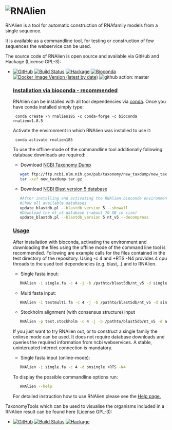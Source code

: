 ![RNAlien](http://www.tbi.univie.ac.at/~egg/RNAlien.png "RNAlien") 
=========
RNAlien is a tool for automatic construction of RNAfamily models from a single sequence.

It is available as a commandline tool, for testing or construction of few sequences the webservice can be used.

The source code of RNAlien is open source and available via GitHub and Hackage (License GPL-3):

*   [![GitHub](https://img.shields.io/github/tag/eggzilla/RNAlien.svg)](https://github.com/eggzilla/RNAlien) [![Build Status](https://travis-ci.org/eggzilla/RNAlien.svg?branch=master)](https://travis-ci.org/eggzilla/RNAlien) [![Hackage](https://img.shields.io/hackage/v/RNAlien.svg)](https://hackage.haskell.org/package/RNAlien) [![Bioconda](https://anaconda.org/bioconda/rnalien/badges/version.svg)](https://anaconda.org/bioconda/rnalien) [![Docker Image Version (latest by date)](https://img.shields.io/docker/v/eggzilla/rnalien)](https://hub.docker.com/repository/docker/eggzilla/rnalien) ![github action: master](https://github.com/eggzilla/RNAlien/actions/workflows/action.yml/badge.svg)


    ### <u>Installation via bioconda - recommended</u>

     RNAlien can be installed with all tool dependencies via [conda](https://conda.io/docs/install/quick.html). Once you have conda installed simply type:

         conda create -n rnalien185 -c conda-forge -c bioconda rnalien=1.8.5

     Activate the environment in which RNAlien was installed to use it:

         conda activate rnalien185
    
    To use the offline-mode of the commandline tool additionally following database downloads are required:
    
    *  Download [NCBI Taxonomy Dump](ftp://ftp.ncbi.nlm.nih.gov/pub/taxonomy/new_taxdump/new_taxdump.tar.gz)
    ```bash
       wget ftp://ftp.ncbi.nlm.nih.gov/pub/taxonomy/new_taxdump/new_taxdump.tar.gz
       tar -xzf new_taxdump.tar.gz
    ```

    *  Download [NCBI Blast version 5 database](https://ftp.ncbi.nlm.nih.gov/blast/db/v5)
    ```bash
       #After installing and activating the RNAlien bioconda environment use update_blastdb.pl
       #Show all available databases
       update_blastdb.pl --blastdb_version 5 --showall
       #Download the nt_v5 database (~about 70 GB in size)
       update_blastdb.pl --blastdb_version 5 nt_v5 --decompress 
    ```
    
    ### <u>Usage</u>
    
    After installation with bioconda, activating the environment and downloading the files using the offline mode of the command line tool is recommended.
    Following are example calls for the files contained in the test directory of the repository.
    Using -c 4 and  +RTS -N4 provides 4 cpu threads to the used tool dependencies (e.g. blast,..) and to RNAlien.
    * Single fasta input:
    ```bash
       RNAlien -i single.fa -c 4 -j -b /pathto/blast5db/nt_v5 -d single -w /pathto/new_taxdump/taxidlineage.dmp +RTS -N4
    ```
    
    * Multi fasta input: 
    
    ```bash
       RNAlien -i testmulti.fa -c 4 -j -b /pathto/blast5db/nt_v5 -d single -w /pathto/new_taxdump/taxidlineage.dmp +RTS -N4
    ```
    
    * Stockholm alignment (with consensus structure) input
    ```bash
       RNAlien -p test.stockholm -c 4 -j -b /pathto/blast5db/nt_v5 -d aln -w /pathto/new_taxdump/taxidlineage.dmp +RTS -N4
    ```

    If you just want to try RNAlien out, or to construct a single family the onlinse mode can be used.
    It does not require database downloads and queries the required information from ncbi webservices.
    A stable, uninterupted internet connection is mandatory.

    * Single fasta input (online-mode):
    ```bash
       RNAlien -i single.fa -c 4 -d onsingle +RTS -N4
    ```
    To display the possible commandline options run:

    ```bash
       RNAlien --help
    ```    
    For detailed instruction how to use RNAlien please see the [Help page.](http://rna.tbi.univie.ac.at/rnalien/help)

TaxonomyTools which can be used to visualise the organisms included in a RNAlien result can be found here (License GPL-3):

*   [![GitHub](https://img.shields.io/github/tag/eggzilla/TaxonomyTools.svg)](https://github.com/eggzilla/TaxonomyTools) [![Build Status](https://travis-ci.org/eggzilla/TaxonomyTools.svg?branch=master)](https://travis-ci.org/eggzilla/TaxonomyTools) [![Hackage](https://img.shields.io/hackage/v/TaxonomyTools.svg)](https://hackage.haskell.org/package/RNAlien)

